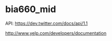 bia660_mid
==========

API:
https://dev.twitter.com/docs/api/1.1

http://www.yelp.com/developers/documentation
